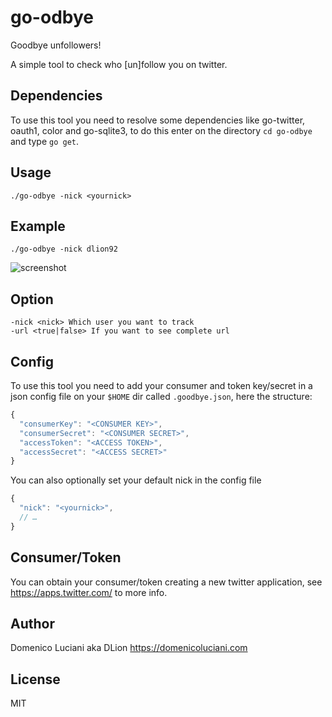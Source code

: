 # go-odbye
Goodbye unfollowers!

A simple tool to check who [un]follow you on twitter.

## Dependencies
To use this tool you need to resolve some dependencies like go-twitter, oauth1, color and go-sqlite3, to do this enter on the directory `cd go-odbye` and type `go get`.

## Usage
`./go-odbye -nick <yournick>`

## Example
`./go-odbye -nick dlion92`

![screenshot](./screenshot.png)

## Option
`-nick <nick> Which user you want to track`   
`-url <true|false> If you want to see complete url`

## Config
To use this tool you need to add your consumer and token key/secret in a json config file on your `$HOME` dir called `.goodbye.json`, here the structure:   
```js
{
  "consumerKey": "<CONSUMER KEY>",
  "consumerSecret": "<CONSUMER SECRET>",
  "accessToken": "<ACCESS TOKEN>",
  "accessSecret": "<ACCESS SECRET>"
}
```

You can also optionally set your default nick in the config file
```js
{
  "nick": "<yournick>",
  // …
}
```

## Consumer/Token
You can obtain your consumer/token creating a new twitter application, see https://apps.twitter.com/ to more info.

## Author
Domenico Luciani aka DLion
https://domenicoluciani.com

## License
MIT
